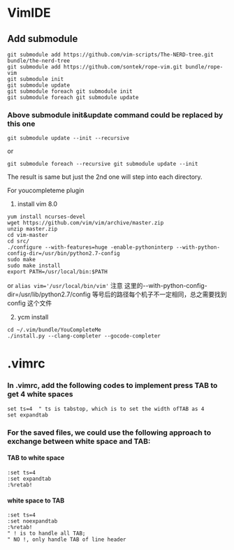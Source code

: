 # VimIDE

## Add submodule
```
git submodule add https://github.com/vim-scripts/The-NERD-tree.git bundle/the-nerd-tree
git submodule add https://github.com/sontek/rope-vim.git bundle/rope-vim
git submodule init
git submodule update
git submodule foreach git submodule init
git submodule foreach git submodule update
```

### Above submodule init&update command could be replaced by this one
```
git submodule update --init --recursive
```
or
```
git submodule foreach --recursive git submodule update --init
```
The result is same but just the 2nd one will step into each directory.


For youcompleteme plugin
1. install vim 8.0
```
yum install ncurses-devel
wget https://github.com/vim/vim/archive/master.zip
unzip master.zip
cd vim-master
cd src/
./configure --with-features=huge -enable-pythoninterp --with-python-config-dir=/usr/bin/python2.7-config
sudo make
sudo make install
export PATH=/usr/local/bin:$PATH
```
or `alias vim='/usr/local/bin/vim'`
注意 这里的--with-python-config-dir=/usr/lib/python2.7/config 等号后的路径每个机子不一定相同，总之需要找到 config 这个文件

2. ycm install
```
cd ~/.vim/bundle/YouCompleteMe
./install.py --clang-completer --gocode-completer
```



# .vimrc
### In .vimrc, add the following codes to implement press TAB to get 4 white spaces
```
set ts=4  " ts is tabstop, which is to set the width ofTAB as 4
set expandtab
```

### For the saved files, we could use the following approach to exchange between white space and TAB:
#### TAB to white space
```
:set ts=4
:set expandtab
:%retab!
```

#### white space to TAB
```
:set ts=4
:set noexpandtab
:%retab! 
" ! is to handle all TAB;
" NO !, only handle TAB of line header
```
